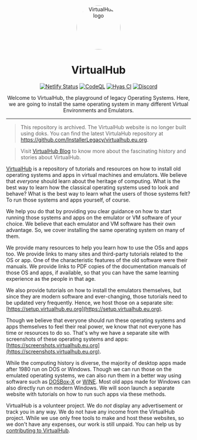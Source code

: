 <div align="center">
<img src="https://virtualhub.eu.org/logo-virtualhub.webp" alt="VirtualHub logo" width="120" style="border-radius: 50%;">
<h1>VirtualHub</h1>

[![Netlify Status](https://api.netlify.com/api/v1/badges/f3628b8f-6401-45f2-8363-1c1db1543cfe/deploy-status)](https://app.netlify.com/sites/virtua1hub/deploys)
[![CodeQL](https://github.com/InstallerLegacy/virtualhub.eu.org/actions/workflows/codeql-analysis.yml/badge.svg)](https://github.com/InstallerLegacy/virtualhub.eu.org/actions/workflows/codeql-analysis.yml)
[![Hyas CI](https://github.com/InstallerLegacy/virtualhub.eu.org/actions/workflows/node.js-ci.yml/badge.svg)](https://github.com/InstallerLegacy/virtualhub.eu.org/actions/workflows/node.js-ci.yml)
[![Discord](https://discordapp.com/api/guilds/1176107431013646357/widget.png?style=shield)](https://chat.virtualhub.eu.org)

<p align="center">Welcome to VirtualHub, the playground of legacy Operating Systems. Here, we are going to install the same operating system in many different Virtual Environments and Emulators.</p>

---
</div>

> This repository is archived. The VirtualHub website is no longer built using doks. You can find the latest VirtulaHub repository at <https://github.com/InstallerLegacy/virtualhub.eu.org>.

> Visit [VirtualHub Blog](https://virtualhub.eu.org/blog/) to know more about the fascinating history and stories about VirtualHub.

[VirtualHub](https://virtualhub.eu.org) is a repository of tutorials and resources on how to install old operating systems and apps in virtual machines and emulators. We believe that *everyone* should learn about the heritage of computing. What is the best way to learn how the classical operating systems used to look and behave? What is the best way to learn what the users of those systems felt? To run those systems and apps yourself, of course.

We help you do that by providing you clear guidance on how to start running those systems and apps on the emulator or VM software of your choice. We believe that each emulator and VM software has their own advantage. So, we cover installing the same operating system on many of them.

We provide many resources to help you learn how to use the OSs and apps too. We provide links to many sites and third-party tutorials related to the OS or app. One of the characteristic features of the old software were their manuals. We provide links to PDF copies of the documentation manuals of those OS and apps, if available, so that you can have the same learning experience as the people in that age.

We also provide tutorials on how to install the emulators themselves, but since they are modern software and ever-changing, those tutorials need to be updated very frequently. Hence, we host those on a separate site: [https://setup.virtualhub.eu.org](https://setup.virtualhub.eu.org).

Though we believe that everyone should *run* these operating systems and apps themselves to feel their real power, we know that not everyone has time or resources to do so. That's why we have a separate site with screenshots of these operating systems and apps: [https://screenshots.virtualhub.eu.org](https://screenshots.virtualhub.eu.org).

While the computing history is diverse, the majority of desktop apps made after 1980 run on DOS or Windows. Though we can run those on the emulated operating systems, we can also run them in a better way using software such as [DOSBox-X](https://dosbox-x.com/) or [WINE](https://www.winehq.org/). Most old apps made for Windows can also directly run on modern Windows. We will soon launch a separate website with tutorials on how to run such apps via these methods.

VirtualHub is a volunteer project. We do *not* display any advertisement or track you in any way. We do not have any income from the VirtualHub project. While we use only free tools to make and host these websites, so we don't have any expenses, our work is still unpaid. You can help us by [contributing to VirtualHub](https://github.com/InstallerLegacy/virtualhub.eu.org/blob/main/CONTRIBUTING.md).
